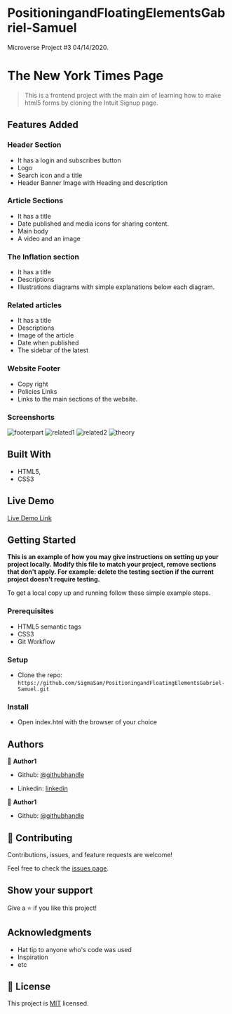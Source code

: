 # PositioningandFloatingElementsGabriel-Samuel
Microverse Project #3 04/14/2020.

# The New York Times Page

> This is a frontend project with the main aim of learning how to make html5 forms by cloning the Intuit Signup page.
##   Features Added
###  Header Section

- It has a login and subscribes button
- Logo
- Search icon and a title
- Header Banner Image with Heading and description

###  Article Sections

- It has a title
- Date published and media icons for sharing content.
- Main body
- A video and an image

### The Inflation section
- It has a title
- Descriptions
- Illustrations diagrams with simple explanations below each diagram.

### Related articles
- It has a title
- Descriptions
- Image of the article
- Date when published
- The sidebar of the latest

### Website Footer
 - Copy right
 - Policies Links
- Links to the main sections of the website.

### Screenshorts

![footerpart](https://user-images.githubusercontent.com/33205781/79913751-ccf11300-842c-11ea-8073-953e54715e41.png)
![related1](https://user-images.githubusercontent.com/33205781/79913756-cf536d00-842c-11ea-81c3-238c690cef52.png)
![related2](https://user-images.githubusercontent.com/33205781/79913764-d11d3080-842c-11ea-97fa-af2c07ab4d19.png)
![theory](https://user-images.githubusercontent.com/33205781/79913768-d2e6f400-842c-11ea-841d-c9abfa317b39.png)




## Built With

- HTML5,
- CSS3

## Live Demo

[Live Demo Link](https://rawcdn.githack.com/SigmaSam/PositioningandFloatingElementsGabriel-Samuel/f8e33b3bdf3a042723708754edd617403f2bdfae/index.html)


## Getting Started

**This is an example of how you may give instructions on setting up your project locally.**
**Modify this file to match your project, remove sections that don't apply. For example: delete the testing section if the current project doesn't require testing.**


To get a local copy up and running follow these simple example steps.

### Prerequisites
- HTML5 semantic tags
- CSS3
- Git Workflow

### Setup
- Clone the repo: ```https://github.com/SigmaSam/PositioningandFloatingElementsGabriel-Samuel.git```

### Install
- Open index.htnl with the browser of your choice

## Authors
👤 **Author1**

- Github: [@githubhandle](https://github.com/Gabkings)

- Linkedin: [linkedin](https://www.linkedin.com/in/gabriel-gitonga-b5a611183/)

👤 **Author1**

- Github: [@githubhandle](https://github.com/SigmaSam)

## 🤝 Contributing

Contributions, issues, and feature requests are welcome!

Feel free to check the [issues page](issues/).

## Show your support

Give a ⭐️ if you like this project!

## Acknowledgments

- Hat tip to anyone who's code was used
- Inspiration
- etc

## 📝 License

This project is [MIT](lic.url) licensed.
